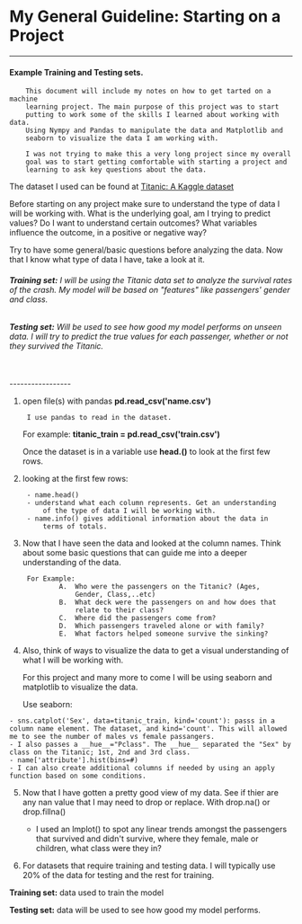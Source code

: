 # My General Guideline: Starting on a Project
-----------

#### Example Training and Testing sets.
		
		This document will include my notes on how to get tarted on a machine 
		learning project. The main purpose of this project was to start
		putting to work some of the skills I learned about working with data.
		Using Nympy and Pandas to manipulate the data and Matplotlib and
		seaborn to visualize the data I am working with. 
		
		I was not trying to make this a very long project since my overall
		goal was to start getting comfortable with starting a project and 
		learning to ask key questions about the data. 
		
The dataset I used can be found at [Titanic: A Kaggle dataset](https://www.kaggle.com/c/titanic)

Before starting on any project make sure to understand the type of data I will be working with. What is the underlying goal, am I trying to predict values? Do I want to understand certain outcomes? What variables influence the outcome, in a positive or negative way?

Try to have some general/basic questions before analyzing the data. Now that I know what type of data I have, take a look at it. 

###### **Training set:** I will be using the Titanic data set to analyze the survival rates of the crash. My model will be based on "features" like passengers' gender and class.

###### **Testing set:** Will be used to see how good my model performs on unseen data. I will try to predict the true values for each passenger, whether or not they survived the Titanic.

<br>
-----------------

1. open file(s) with pandas __pd.read_csv('name.csv')__

		I use pandas to read in the dataset. 
	
	For example: __titanic\_train = pd.read_csv('train.csv')__

	Once the dataset is in a variable use __head.()__ to look at the first 
	few rows.
		
		
2. looking at the first few rows:
		
		- name.head()
		- understand what each column represents. Get an understanding
			of the type of data I will be working with.
		- name.info() gives additional information about the data in 
			terms of totals.
		
3. Now that I have seen the data and looked at the column names. Think 
	about some basic questions that can guide me into a deeper 
	understanding of the data.
	
		For Example:
				A.	Who were the passengers on the Titanic? (Ages, 
					Gender, Class,..etc)
				B.	What deck were the passengers on and how does that 
					relate to their class?
				C.	Where did the passengers come from?
				D.	Which passengers traveled alone or with family?
				E.	What factors helped someone survive the sinking?
				
4. 	 Also, think of ways to visualize the data to get a visual
	 understanding of what I will be working with. 
	 
	 For this project and many more to come I will be using seaborn and 
	 matplotlib to visualize the data. 
	 
	 Use seaborn:
	 
	- sns.catplot('Sex', data=titanic_train, kind='count'): passs in a column name element. The dataset, and kind='count'. This will allowed me to see the number of males vs female passangers. 
	- I also passes a __hue__="Pclass". The __hue__ separated the "Sex" by class on the Titanic; 1st, 2nd and 3rd class. 
	- name['attribute'].hist(bins=#)
	- I can also create additional columns if needed by using an apply function based on some conditions. 

5. Now that I have gotten a pretty good view of my data. See if thier are any nan value that I may need to drop or replace. With drop.na() or drop.fillna()

	- I used an lmplot() to spot any linear trends amongst the passengers that survived and didn't survive, where they female, male or children, what class were they in?


6. For datasets that require training and testing data. I will typically use 20% of the data for testing and the rest for training. 


__Training set:__ data used to train the model

__Testing set:__ data will be used to see how good my model performs. 








